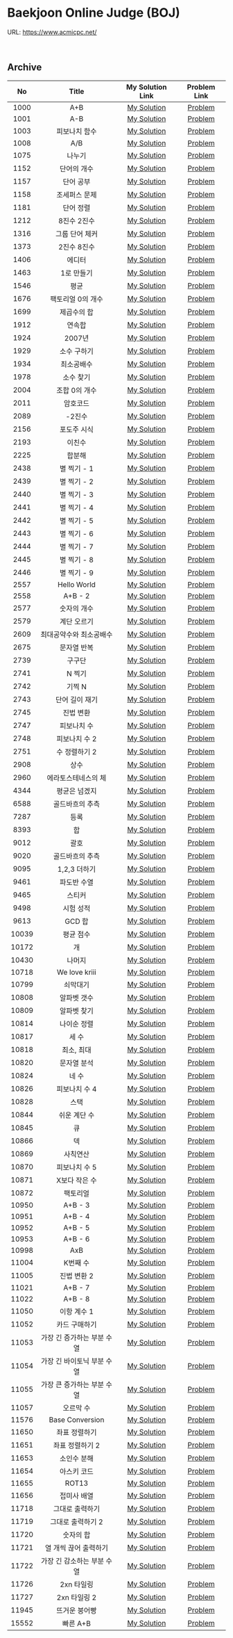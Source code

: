 # Baekjoon Online Judge (BOJ)

URL: <https://www.acmicpc.net/>

<br>

## Archive

|   No  |            Title           |                                              My Solution Link                                              |                   Problem Link                  |
|:-----:|:--------------------------:|:----------------------------------------------------------------------------------------------------------:|:-----------------------------------------------:|
|  1000 |             A+B            |  [My Solution](https://github.com/DevBruce/Algorithm_Problem_Solving/blob/master/Baekjoon/baekjoon-1000.md) |  [Problem](https://www.acmicpc.net/problem/1000) |
|  1001 |             A-B            |  [My Solution](https://github.com/DevBruce/Algorithm_Problem_Solving/blob/master/Baekjoon/baekjoon-1001.md) |  [Problem](https://www.acmicpc.net/problem/1001) |
|  1003 |        피보나치 함수          |  [My Solution](https://github.com/DevBruce/Algorithm_Problem_Solving/blob/master/Baekjoon/baekjoon-1003.md) |  [Problem](https://www.acmicpc.net/problem/1003) |
|  1008 |             A/B            |  [My Solution](https://github.com/DevBruce/Algorithm_Problem_Solving/blob/master/Baekjoon/baekjoon-1008.md) |  [Problem](https://www.acmicpc.net/problem/1008) |
|  1075 |           나누기           |  [My Solution](https://github.com/DevBruce/Algorithm_Problem_Solving/blob/master/Baekjoon/baekjoon-1075.md) |  [Problem](https://www.acmicpc.net/problem/1075) |
|  1152 |         단어의 개수        |  [My Solution](https://github.com/DevBruce/Algorithm_Problem_Solving/blob/master/Baekjoon/baekjoon-1152.md) |  [Problem](https://www.acmicpc.net/problem/1152) |
|  1157 |          단어 공부         |  [My Solution](https://github.com/DevBruce/Algorithm_Problem_Solving/blob/master/Baekjoon/baekjoon-1157.md) |  [Problem](https://www.acmicpc.net/problem/1157) |
|  1158 |        조세퍼스 문제       |  [My Solution](https://github.com/DevBruce/Algorithm_Problem_Solving/blob/master/Baekjoon/baekjoon-1158.md) |  [Problem](https://www.acmicpc.net/problem/1158) |
|  1181 |        단어 정렬        |  [My Solution](https://github.com/DevBruce/Algorithm_Problem_Solving/blob/master/Baekjoon/baekjoon-1181.md) |  [Problem](https://www.acmicpc.net/problem/1181) |
|  1212 |         8진수 2진수        |  [My Solution](https://github.com/DevBruce/Algorithm_Problem_Solving/blob/master/Baekjoon/baekjoon-1212.md) |  [Problem](https://www.acmicpc.net/problem/1212) |
|  1316 |       그룹 단어 체커       |  [My Solution](https://github.com/DevBruce/Algorithm_Problem_Solving/blob/master/Baekjoon/baekjoon-1316.md) |  [Problem](https://www.acmicpc.net/problem/1316) |
|  1373 |         2진수 8진수        |  [My Solution](https://github.com/DevBruce/Algorithm_Problem_Solving/blob/master/Baekjoon/baekjoon-1373.md) |  [Problem](https://www.acmicpc.net/problem/1373) |
|  1406 |           에디터           |  [My Solution](https://github.com/DevBruce/Algorithm_Problem_Solving/blob/master/Baekjoon/baekjoon-1406.md) |  [Problem](https://www.acmicpc.net/problem/1406) |
|  1463 |         1로 만들기         |  [My Solution](https://github.com/DevBruce/Algorithm_Problem_Solving/blob/master/Baekjoon/baekjoon-1463.md) |  [Problem](https://www.acmicpc.net/problem/1463) |
|  1546 |            평균            |  [My Solution](https://github.com/DevBruce/Algorithm_Problem_Solving/blob/master/Baekjoon/baekjoon-1546.md) |  [Problem](https://www.acmicpc.net/problem/1546) |
|  1676 |      팩토리얼 0의 개수     |  [My Solution](https://github.com/DevBruce/Algorithm_Problem_Solving/blob/master/Baekjoon/baekjoon-1676.md) |  [Problem](https://www.acmicpc.net/problem/1676) |
|  1699 |         제곱수의 합        |  [My Solution](https://github.com/DevBruce/Algorithm_Problem_Solving/blob/master/Baekjoon/baekjoon-1699.md) |  [Problem](https://www.acmicpc.net/problem/1699) |
|  1912 |           연속합           |  [My Solution](https://github.com/DevBruce/Algorithm_Problem_Solving/blob/master/Baekjoon/baekjoon-1912.md) |  [Problem](https://www.acmicpc.net/problem/1912) |
|  1924 |           2007년           |  [My Solution](https://github.com/DevBruce/Algorithm_Problem_Solving/blob/master/Baekjoon/baekjoon-1924.md) |  [Problem](https://www.acmicpc.net/problem/1924) |
|  1929 |         소수 구하기        |  [My Solution](https://github.com/DevBruce/Algorithm_Problem_Solving/blob/master/Baekjoon/baekjoon-1929.md) |  [Problem](https://www.acmicpc.net/problem/1929) |
|  1934 |         최소공배수         |  [My Solution](https://github.com/DevBruce/Algorithm_Problem_Solving/blob/master/Baekjoon/baekjoon-1934.md) |  [Problem](https://www.acmicpc.net/problem/1934) |
|  1978 |          소수 찾기         |  [My Solution](https://github.com/DevBruce/Algorithm_Problem_Solving/blob/master/Baekjoon/baekjoon-1978.md) |  [Problem](https://www.acmicpc.net/problem/1978) |
|  2004 |        조합 0의 개수       |  [My Solution](https://github.com/DevBruce/Algorithm_Problem_Solving/blob/master/Baekjoon/baekjoon-2004.md) |  [Problem](https://www.acmicpc.net/problem/2004) |
|  2011 |          암호코드          |  [My Solution](https://github.com/DevBruce/Algorithm_Problem_Solving/blob/master/Baekjoon/baekjoon-2011.md) |  [Problem](https://www.acmicpc.net/problem/2011) |
|  2089 |           -2진수           |  [My Solution](https://github.com/DevBruce/Algorithm_Problem_Solving/blob/master/Baekjoon/baekjoon-2089.md) |  [Problem](https://www.acmicpc.net/problem/2089) |
|  2156 |         포도주 시식        |  [My Solution](https://github.com/DevBruce/Algorithm_Problem_Solving/blob/master/Baekjoon/baekjoon-2156.md) |  [Problem](https://www.acmicpc.net/problem/2156) |
|  2193 |           이친수           |  [My Solution](https://github.com/DevBruce/Algorithm_Problem_Solving/blob/master/Baekjoon/baekjoon-2193.md) |  [Problem](https://www.acmicpc.net/problem/2193) |
|  2225 |           합분해           |  [My Solution](https://github.com/DevBruce/Algorithm_Problem_Solving/blob/master/Baekjoon/baekjoon-2225.md) |  [Problem](https://www.acmicpc.net/problem/2225) |
|  2438 |         별 찍기 - 1        |  [My Solution](https://github.com/DevBruce/Algorithm_Problem_Solving/blob/master/Baekjoon/baekjoon-2438.md) |  [Problem](https://www.acmicpc.net/problem/2438) |
|  2439 |         별 찍기 - 2        |  [My Solution](https://github.com/DevBruce/Algorithm_Problem_Solving/blob/master/Baekjoon/baekjoon-2439.md) |  [Problem](https://www.acmicpc.net/problem/2439) |
|  2440 |         별 찍기 - 3        |  [My Solution](https://github.com/DevBruce/Algorithm_Problem_Solving/blob/master/Baekjoon/baekjoon-2440.md) |  [Problem](https://www.acmicpc.net/problem/2440) |
|  2441 |         별 찍기 - 4        |  [My Solution](https://github.com/DevBruce/Algorithm_Problem_Solving/blob/master/Baekjoon/baekjoon-2441.md) |  [Problem](https://www.acmicpc.net/problem/2441) |
|  2442 |         별 찍기 - 5        |  [My Solution](https://github.com/DevBruce/Algorithm_Problem_Solving/blob/master/Baekjoon/baekjoon-2442.md) |  [Problem](https://www.acmicpc.net/problem/2442) |
|  2443 |         별 찍기 - 6        |  [My Solution](https://github.com/DevBruce/Algorithm_Problem_Solving/blob/master/Baekjoon/baekjoon-2443.md) |  [Problem](https://www.acmicpc.net/problem/2443) |
|  2444 |         별 찍기 - 7        |  [My Solution](https://github.com/DevBruce/Algorithm_Problem_Solving/blob/master/Baekjoon/baekjoon-2444.md) |  [Problem](https://www.acmicpc.net/problem/2444) |
|  2445 |         별 찍기 - 8        |  [My Solution](https://github.com/DevBruce/Algorithm_Problem_Solving/blob/master/Baekjoon/baekjoon-2445.md) |  [Problem](https://www.acmicpc.net/problem/2445) |
|  2446 |         별 찍기 - 9        |  [My Solution](https://github.com/DevBruce/Algorithm_Problem_Solving/blob/master/Baekjoon/baekjoon-2446.md) |  [Problem](https://www.acmicpc.net/problem/2446) |
|  2557 |         Hello World        |  [My Solution](https://github.com/DevBruce/Algorithm_Problem_Solving/blob/master/Baekjoon/baekjoon-2557.md) |  [Problem](https://www.acmicpc.net/problem/2557) |
|  2558 |           A+B - 2          |  [My Solution](https://github.com/DevBruce/Algorithm_Problem_Solving/blob/master/Baekjoon/baekjoon-2558.md) |  [Problem](https://www.acmicpc.net/problem/2558) |
|  2577 |         숫자의 개수        |  [My Solution](https://github.com/DevBruce/Algorithm_Problem_Solving/blob/master/Baekjoon/baekjoon-2577.md) |  [Problem](https://www.acmicpc.net/problem/2577) |
|  2579 |         계단 오르기        |  [My Solution](https://github.com/DevBruce/Algorithm_Problem_Solving/blob/master/Baekjoon/baekjoon-2579.md) |  [Problem](https://www.acmicpc.net/problem/2579) |
|  2609 |   최대공약수와 최소공배수  |  [My Solution](https://github.com/DevBruce/Algorithm_Problem_Solving/blob/master/Baekjoon/baekjoon-2609.md) |  [Problem](https://www.acmicpc.net/problem/2609) |
|  2675 |         문자열 반복        |  [My Solution](https://github.com/DevBruce/Algorithm_Problem_Solving/blob/master/Baekjoon/baekjoon-2675.md) |  [Problem](https://www.acmicpc.net/problem/2675) |
|  2739 |           구구단           |  [My Solution](https://github.com/DevBruce/Algorithm_Problem_Solving/blob/master/Baekjoon/baekjoon-2739.md) |  [Problem](https://www.acmicpc.net/problem/2739) |
|  2741 |           N 찍기           |  [My Solution](https://github.com/DevBruce/Algorithm_Problem_Solving/blob/master/Baekjoon/baekjoon-2741.md) |  [Problem](https://www.acmicpc.net/problem/2741) |
|  2742 |           기찍 N           |  [My Solution](https://github.com/DevBruce/Algorithm_Problem_Solving/blob/master/Baekjoon/baekjoon-2742.md) |  [Problem](https://www.acmicpc.net/problem/2742) |
|  2743 |       단어 길이 재기       |  [My Solution](https://github.com/DevBruce/Algorithm_Problem_Solving/blob/master/Baekjoon/baekjoon-2743.md) |  [Problem](https://www.acmicpc.net/problem/2743) |
|  2745 |          진법 변환         |  [My Solution](https://github.com/DevBruce/Algorithm_Problem_Solving/blob/master/Baekjoon/baekjoon-2745.md) |  [Problem](https://www.acmicpc.net/problem/2745) |
|  2747 |         피보나치 수        |  [My Solution](https://github.com/DevBruce/Algorithm_Problem_Solving/blob/master/Baekjoon/baekjoon-2747.md) |  [Problem](https://www.acmicpc.net/problem/2747) |
|  2748 |        피보나치 수 2       |  [My Solution](https://github.com/DevBruce/Algorithm_Problem_Solving/blob/master/Baekjoon/baekjoon-2748.md) |  [Problem](https://www.acmicpc.net/problem/2748) |
|  2751 |        수 정렬하기 2       |  [My Solution](https://github.com/DevBruce/Algorithm_Problem_Solving/blob/master/Baekjoon/baekjoon-2751.md) |  [Problem](https://www.acmicpc.net/problem/2751) |
|  2908 |          상수         |  [My Solution](https://github.com/DevBruce/Algorithm_Problem_Solving/blob/master/Baekjoon/baekjoon-2908.md) |  [Problem](https://www.acmicpc.net/problem/2908) |
|  2960 |     에라토스테네스의 체    |  [My Solution](https://github.com/DevBruce/Algorithm_Problem_Solving/blob/master/Baekjoon/baekjoon-2960.md) |  [Problem](https://www.acmicpc.net/problem/2960) |
|  4344 |        평균은 넘겠지       |  [My Solution](https://github.com/DevBruce/Algorithm_Problem_Solving/blob/master/Baekjoon/baekjoon-4344.md) |  [Problem](https://www.acmicpc.net/problem/4344) |
|  6588 |       골드바흐의 추측      |  [My Solution](https://github.com/DevBruce/Algorithm_Problem_Solving/blob/master/Baekjoon/baekjoon-6588.md) |  [Problem](https://www.acmicpc.net/problem/6588) |
|  7287 |            등록            |  [My Solution](https://github.com/DevBruce/Algorithm_Problem_Solving/blob/master/Baekjoon/baekjoon-7287.md) |  [Problem](https://www.acmicpc.net/problem/7287) |
|  8393 |             합             |  [My Solution](https://github.com/DevBruce/Algorithm_Problem_Solving/blob/master/Baekjoon/baekjoon-8393.md) |  [Problem](https://www.acmicpc.net/problem/8393) |
|  9012 |            괄호            |  [My Solution](https://github.com/DevBruce/Algorithm_Problem_Solving/blob/master/Baekjoon/baekjoon-9012.md) |  [Problem](https://www.acmicpc.net/problem/9012) |
|  9020 |       골드바흐의 추측      |  [My Solution](https://github.com/DevBruce/Algorithm_Problem_Solving/blob/master/Baekjoon/baekjoon-9020.md) |  [Problem](https://www.acmicpc.net/problem/9020) |
|  9095 |        1,2,3 더하기        |  [My Solution](https://github.com/DevBruce/Algorithm_Problem_Solving/blob/master/Baekjoon/baekjoon-9095.md) |  [Problem](https://www.acmicpc.net/problem/9095) |
|  9461 |         파도반 수열           |  [My Solution](https://github.com/DevBruce/Algorithm_Problem_Solving/blob/master/Baekjoon/baekjoon-9461.md) |  [Problem](https://www.acmicpc.net/problem/9461) |
|  9465 |           스티커           |  [My Solution](https://github.com/DevBruce/Algorithm_Problem_Solving/blob/master/Baekjoon/baekjoon-9465.md) |  [Problem](https://www.acmicpc.net/problem/9465) |
|  9498 |          시험 성적         |  [My Solution](https://github.com/DevBruce/Algorithm_Problem_Solving/blob/master/Baekjoon/baekjoon-9498.md) |  [Problem](https://www.acmicpc.net/problem/9498) |
|  9613 |           GCD 합           |  [My Solution](https://github.com/DevBruce/Algorithm_Problem_Solving/blob/master/Baekjoon/baekjoon-9613.md) |  [Problem](https://www.acmicpc.net/problem/9613) |
| 10039 |          평균 점수         |  [My Solution](https://github.com/DevBruce/Algorithm_Problem_Solving/blob/master/Baekjoon/baekjoon-10039.md) |  [Problem](https://www.acmicpc.net/problem/10039) |
| 10172 |             개             |  [My Solution](https://github.com/DevBruce/Algorithm_Problem_Solving/blob/master/Baekjoon/baekjoon-10172.md) |  [Problem](https://www.acmicpc.net/problem/10172) |
| 10430 |           나머지           |  [My Solution](https://github.com/DevBruce/Algorithm_Problem_Solving/blob/master/Baekjoon/baekjoon-10430.md) |  [Problem](https://www.acmicpc.net/problem/10430) |
| 10718 |        We love kriii       |  [My Solution](https://github.com/DevBruce/Algorithm_Problem_Solving/blob/master/Baekjoon/baekjoon-10718.md) |  [Problem](https://www.acmicpc.net/problem/10718) |
| 10799 |          쇠막대기          |  [My Solution](https://github.com/DevBruce/Algorithm_Problem_Solving/blob/master/Baekjoon/baekjoon-10799.md) |  [Problem](https://www.acmicpc.net/problem/10799) |
| 10808 |         알파벳 갯수        |  [My Solution](https://github.com/DevBruce/Algorithm_Problem_Solving/blob/master/Baekjoon/baekjoon-10808.md) |  [Problem](https://www.acmicpc.net/problem/10808) |
| 10809 |         알파벳 찾기        |  [My Solution](https://github.com/DevBruce/Algorithm_Problem_Solving/blob/master/Baekjoon/baekjoon-10809.md) |  [Problem](https://www.acmicpc.net/problem/10809) |
| 10814 |         나이순 정렬        |  [My Solution](https://github.com/DevBruce/Algorithm_Problem_Solving/blob/master/Baekjoon/baekjoon-10814.md) |  [Problem](https://www.acmicpc.net/problem/10814) |
| 10817 |            세 수           |  [My Solution](https://github.com/DevBruce/Algorithm_Problem_Solving/blob/master/Baekjoon/baekjoon-10817.md) |  [Problem](https://www.acmicpc.net/problem/10817) |
| 10818 |         최소, 최대         |  [My Solution](https://github.com/DevBruce/Algorithm_Problem_Solving/blob/master/Baekjoon/baekjoon-10818.md) |  [Problem](https://www.acmicpc.net/problem/10818) |
| 10820 |         문자열 분석        |  [My Solution](https://github.com/DevBruce/Algorithm_Problem_Solving/blob/master/Baekjoon/baekjoon-10820.md) |  [Problem](https://www.acmicpc.net/problem/10820) |
| 10824 |            네 수           |  [My Solution](https://github.com/DevBruce/Algorithm_Problem_Solving/blob/master/Baekjoon/baekjoon-10824.md) |  [Problem](https://www.acmicpc.net/problem/10824) |
| 10826 |        피보나치 수 4       |  [My Solution](https://github.com/DevBruce/Algorithm_Problem_Solving/blob/master/Baekjoon/baekjoon-10826.md) |  [Problem](https://www.acmicpc.net/problem/10826) |
| 10828 |            스택            |  [My Solution](https://github.com/DevBruce/Algorithm_Problem_Solving/blob/master/Baekjoon/baekjoon-10828.md) |  [Problem](https://www.acmicpc.net/problem/10828) |
| 10844 |         쉬운 계단 수          |  [My Solution](https://github.com/DevBruce/Algorithm_Problem_Solving/blob/master/Baekjoon/baekjoon-10844.md) |  [Problem](https://www.acmicpc.net/problem/10844) |
| 10845 |             큐             |  [My Solution](https://github.com/DevBruce/Algorithm_Problem_Solving/blob/master/Baekjoon/baekjoon-10845.md) |  [Problem](https://www.acmicpc.net/problem/10845) |
| 10866 |             덱             |  [My Solution](https://github.com/DevBruce/Algorithm_Problem_Solving/blob/master/Baekjoon/baekjoon-10866.md) |  [Problem](https://www.acmicpc.net/problem/10866) |
| 10869 |          사칙연산          |  [My Solution](https://github.com/DevBruce/Algorithm_Problem_Solving/blob/master/Baekjoon/baekjoon-10869.md) |  [Problem](https://www.acmicpc.net/problem/10869) |
| 10870 |        피보나치 수 5       |  [My Solution](https://github.com/DevBruce/Algorithm_Problem_Solving/blob/master/Baekjoon/baekjoon-10870.md) |  [Problem](https://www.acmicpc.net/problem/10870) |
| 10871 |        X보다 작은 수       |  [My Solution](https://github.com/DevBruce/Algorithm_Problem_Solving/blob/master/Baekjoon/baekjoon-10871.md) |  [Problem](https://www.acmicpc.net/problem/10871) |
| 10872 |          팩토리얼          |  [My Solution](https://github.com/DevBruce/Algorithm_Problem_Solving/blob/master/Baekjoon/baekjoon-10872.md) |  [Problem](https://www.acmicpc.net/problem/10872) |
| 10950 |           A+B - 3          |  [My Solution](https://github.com/DevBruce/Algorithm_Problem_Solving/blob/master/Baekjoon/baekjoon-10950.md) |  [Problem](https://www.acmicpc.net/problem/10950) |
| 10951 |           A+B - 4          |  [My Solution](https://github.com/DevBruce/Algorithm_Problem_Solving/blob/master/Baekjoon/baekjoon-10951.md) |  [Problem](https://www.acmicpc.net/problem/10951) |
| 10952 |           A+B - 5          |  [My Solution](https://github.com/DevBruce/Algorithm_Problem_Solving/blob/master/Baekjoon/baekjoon-10952.md) |  [Problem](https://www.acmicpc.net/problem/10952) |
| 10953 |           A+B - 6          |  [My Solution](https://github.com/DevBruce/Algorithm_Problem_Solving/blob/master/Baekjoon/baekjoon-10953.md) |  [Problem](https://www.acmicpc.net/problem/10953) |
| 10998 |             AxB            |  [My Solution](https://github.com/DevBruce/Algorithm_Problem_Solving/blob/master/Baekjoon/baekjoon-10998.md) |  [Problem](https://www.acmicpc.net/problem/10998) |
| 11004 |         K번째 수        |  [My Solution](https://github.com/DevBruce/Algorithm_Problem_Solving/blob/master/Baekjoon/baekjoon-11004.md) |  [Problem](https://www.acmicpc.net/problem/11004) |
| 11005 |         진법 변환 2        |  [My Solution](https://github.com/DevBruce/Algorithm_Problem_Solving/blob/master/Baekjoon/baekjoon-11005.md) |  [Problem](https://www.acmicpc.net/problem/11005) |
| 11021 |           A+B - 7          |  [My Solution](https://github.com/DevBruce/Algorithm_Problem_Solving/blob/master/Baekjoon/baekjoon-11021.md) |  [Problem](https://www.acmicpc.net/problem/11021) |
| 11022 |           A+B - 8          |  [My Solution](https://github.com/DevBruce/Algorithm_Problem_Solving/blob/master/Baekjoon/baekjoon-11022.md) |  [Problem](https://www.acmicpc.net/problem/11022) |
| 11050 |        이항 계수 1       |  [My Solution](https://github.com/DevBruce/Algorithm_Problem_Solving/blob/master/Baekjoon/baekjoon-11050.md) |  [Problem](https://www.acmicpc.net/problem/11050) |
| 11052 |        카드 구매하기       |  [My Solution](https://github.com/DevBruce/Algorithm_Problem_Solving/blob/master/Baekjoon/baekjoon-11052.md) |  [Problem](https://www.acmicpc.net/problem/11052) |
| 11053 | 가장 긴 증가하는 부분 수열 |  [My Solution](https://github.com/DevBruce/Algorithm_Problem_Solving/blob/master/Baekjoon/baekjoon-11053.md) |  [Problem](https://www.acmicpc.net/problem/11053) |
| 11054 | 가장 긴 바이토닉 부분 수열 |  [My Solution](https://github.com/DevBruce/Algorithm_Problem_Solving/blob/master/Baekjoon/baekjoon-11054.md) |  [Problem](https://www.acmicpc.net/problem/11054) |
| 11055 | 가장 큰 증가하는 부분 수열 |  [My Solution](https://github.com/DevBruce/Algorithm_Problem_Solving/blob/master/Baekjoon/baekjoon-11055.md) |  [Problem](https://www.acmicpc.net/problem/11055) |
| 11057 |          오르막 수         |  [My Solution](https://github.com/DevBruce/Algorithm_Problem_Solving/blob/master/Baekjoon/baekjoon-11057.md) |  [Problem](https://www.acmicpc.net/problem/11057) |
| 11576 |       Base Conversion      |  [My Solution](https://github.com/DevBruce/Algorithm_Problem_Solving/blob/master/Baekjoon/baekjoon-11576.md) |  [Problem](https://www.acmicpc.net/problem/11576) |
| 11650 |        좌표 정렬하기      |  [My Solution](https://github.com/DevBruce/Algorithm_Problem_Solving/blob/master/Baekjoon/baekjoon-11650.md) |  [Problem](https://www.acmicpc.net/problem/11650) |
| 11651 |        좌표 정렬하기 2     |  [My Solution](https://github.com/DevBruce/Algorithm_Problem_Solving/blob/master/Baekjoon/baekjoon-11651.md) |  [Problem](https://www.acmicpc.net/problem/11651) |
| 11653 |         소인수 분해        |  [My Solution](https://github.com/DevBruce/Algorithm_Problem_Solving/blob/master/Baekjoon/baekjoon-11653.md) |  [Problem](https://www.acmicpc.net/problem/11653) |
| 11654 |         아스키 코드        |  [My Solution](https://github.com/DevBruce/Algorithm_Problem_Solving/blob/master/Baekjoon/baekjoon-11654.md) |  [Problem](https://www.acmicpc.net/problem/11654) |
| 11655 |            ROT13           |  [My Solution](https://github.com/DevBruce/Algorithm_Problem_Solving/blob/master/Baekjoon/baekjoon-11655.md) |  [Problem](https://www.acmicpc.net/problem/11655) |
| 11656 |         접미사 배열        |  [My Solution](https://github.com/DevBruce/Algorithm_Problem_Solving/blob/master/Baekjoon/baekjoon-11656.md) |  [Problem](https://www.acmicpc.net/problem/11656) |
| 11718 |       그대로 출력하기      |  [My Solution](https://github.com/DevBruce/Algorithm_Problem_Solving/blob/master/Baekjoon/baekjoon-11718.md) |  [Problem](https://www.acmicpc.net/problem/11718) |
| 11719 |      그대로 출력하기 2     |  [My Solution](https://github.com/DevBruce/Algorithm_Problem_Solving/blob/master/Baekjoon/baekjoon-11719.md) |  [Problem](https://www.acmicpc.net/problem/11719) |
| 11720 |          숫자의 합         |  [My Solution](https://github.com/DevBruce/Algorithm_Problem_Solving/blob/master/Baekjoon/baekjoon-11720.md) |  [Problem](https://www.acmicpc.net/problem/11720) |
| 11721 |    열 개씩 끊어 출력하기   |  [My Solution](https://github.com/DevBruce/Algorithm_Problem_Solving/blob/master/Baekjoon/baekjoon-11721.md) |  [Problem](https://www.acmicpc.net/problem/11721) |
| 11722 | 가장 긴 감소하는 부분 수열 |  [My Solution](https://github.com/DevBruce/Algorithm_Problem_Solving/blob/master/Baekjoon/baekjoon-11722.md) |  [Problem](https://www.acmicpc.net/problem/11722) |
| 11726 |         2xn 타일링         |  [My Solution](https://github.com/DevBruce/Algorithm_Problem_Solving/blob/master/Baekjoon/baekjoon-11726.md) |  [Problem](https://www.acmicpc.net/problem/11726) |
| 11727 |        2xn 타일링 2        |  [My Solution](https://github.com/DevBruce/Algorithm_Problem_Solving/blob/master/Baekjoon/baekjoon-11727.md) |  [Problem](https://www.acmicpc.net/problem/11727) |
| 11945 |        뜨거운 붕어빵       |  [My Solution](https://github.com/DevBruce/Algorithm_Problem_Solving/blob/master/Baekjoon/baekjoon-11945.md) |  [Problem](https://www.acmicpc.net/problem/11945) |
| 15552 |          빠른 A+B          |  [My Solution](https://github.com/DevBruce/Algorithm_Problem_Solving/blob/master/Baekjoon/baekjoon-15552.md) |  [Problem](https://www.acmicpc.net/problem/15552) |

